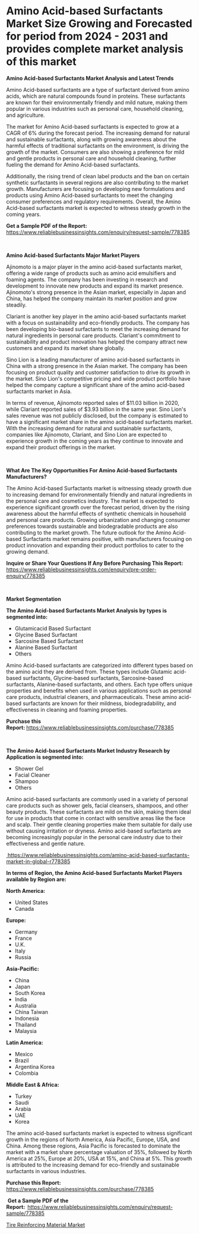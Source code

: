<p><h1>Amino Acid-based Surfactants Market Size Growing and Forecasted for period from 2024 - 2031 and provides complete market analysis of this market</h1></p><p><strong>Amino Acid-based Surfactants Market Analysis and Latest Trends</strong></p>
<p><p>Amino Acid-based surfactants are a type of surfactant derived from amino acids, which are natural compounds found in proteins. These surfactants are known for their environmentally friendly and mild nature, making them popular in various industries such as personal care, household cleaning, and agriculture.</p><p>The market for Amino Acid-based surfactants is expected to grow at a CAGR of 6% during the forecast period. The increasing demand for natural and sustainable surfactants, along with growing awareness about the harmful effects of traditional surfactants on the environment, is driving the growth of the market. Consumers are also showing a preference for mild and gentle products in personal care and household cleaning, further fueling the demand for Amino Acid-based surfactants.</p><p>Additionally, the rising trend of clean label products and the ban on certain synthetic surfactants in several regions are also contributing to the market growth. Manufacturers are focusing on developing new formulations and products using Amino Acid-based surfactants to meet the changing consumer preferences and regulatory requirements. Overall, the Amino Acid-based surfactants market is expected to witness steady growth in the coming years.</p></p>
<p><strong>Get a Sample PDF of the Report:&nbsp;</strong> <a href="https://www.reliablebusinessinsights.com/enquiry/request-sample/778385">https://www.reliablebusinessinsights.com/enquiry/request-sample/778385</a></p>
<p>&nbsp;</p>
<p><strong>Amino Acid-based Surfactants Major Market Players</strong></p>
<p><p>Ajinomoto is a major player in the amino acid-based surfactants market, offering a wide range of products such as amino acid emulsifiers and foaming agents. The company has been investing in research and development to innovate new products and expand its market presence. Ajinomoto's strong presence in the Asian market, especially in Japan and China, has helped the company maintain its market position and grow steadily.</p><p>Clariant is another key player in the amino acid-based surfactants market with a focus on sustainability and eco-friendly products. The company has been developing bio-based surfactants to meet the increasing demand for natural ingredients in personal care products. Clariant's commitment to sustainability and product innovation has helped the company attract new customers and expand its market share globally.</p><p>Sino Lion is a leading manufacturer of amino acid-based surfactants in China with a strong presence in the Asian market. The company has been focusing on product quality and customer satisfaction to drive its growth in the market. Sino Lion's competitive pricing and wide product portfolio have helped the company capture a significant share of the amino acid-based surfactants market in Asia.</p><p>In terms of revenue, Ajinomoto reported sales of $11.03 billion in 2020, while Clariant reported sales of $3.93 billion in the same year. Sino Lion's sales revenue was not publicly disclosed, but the company is estimated to have a significant market share in the amino acid-based surfactants market. With the increasing demand for natural and sustainable surfactants, companies like Ajinomoto, Clariant, and Sino Lion are expected to experience growth in the coming years as they continue to innovate and expand their product offerings in the market.</p></p>
<p>&nbsp;</p>
<p><strong>What Are The Key Opportunities For Amino Acid-based Surfactants Manufacturers?</strong></p>
<p><p>The Amino Acid-based Surfactants market is witnessing steady growth due to increasing demand for environmentally friendly and natural ingredients in the personal care and cosmetics industry. The market is expected to experience significant growth over the forecast period, driven by the rising awareness about the harmful effects of synthetic chemicals in household and personal care products. Growing urbanization and changing consumer preferences towards sustainable and biodegradable products are also contributing to the market growth. The future outlook for the Amino Acid-based Surfactants market remains positive, with manufacturers focusing on product innovation and expanding their product portfolios to cater to the growing demand.</p></p>
<p><strong>Inquire or Share Your Questions If Any Before Purchasing This Report:</strong> <a href="https://www.reliablebusinessinsights.com/enquiry/pre-order-enquiry/778385">https://www.reliablebusinessinsights.com/enquiry/pre-order-enquiry/778385</a></p>
<p>&nbsp;</p>
<p><strong>Market Segmentation</strong></p>
<p><strong>The Amino Acid-based Surfactants Market Analysis by types is segmented into:</strong></p>
<p><ul><li>Glutamicacid Based Surfactant</li><li>Glycine Based Surfactant</li><li>Sarcosine Based Surfactant</li><li>Alanine Based Surfactant</li><li>Others</li></ul></p>
<p><p>Amino Acid-based surfactants are categorized into different types based on the amino acid they are derived from. These types include Glutamic acid-based surfactants, Glycine-based surfactants, Sarcosine-based surfactants, Alanine-based surfactants, and others. Each type offers unique properties and benefits when used in various applications such as personal care products, industrial cleaners, and pharmaceuticals. These amino acid-based surfactants are known for their mildness, biodegradability, and effectiveness in cleaning and foaming properties.</p></p>
<p><strong>Purchase this Report:&nbsp;</strong><a href="https://www.reliablebusinessinsights.com/purchase/778385">https://www.reliablebusinessinsights.com/purchase/778385</a></p>
<p>&nbsp;</p>
<p><strong>The Amino Acid-based Surfactants Market Industry Research by Application is segmented into:</strong></p>
<p><ul><li>Shower Gel</li><li>Facial Cleaner</li><li>Shampoo</li><li>Others</li></ul></p>
<p><p>Amino acid-based surfactants are commonly used in a variety of personal care products such as shower gels, facial cleansers, shampoos, and other beauty products. These surfactants are mild on the skin, making them ideal for use in products that come in contact with sensitive areas like the face and scalp. Their gentle cleaning properties make them suitable for daily use without causing irritation or dryness. Amino acid-based surfactants are becoming increasingly popular in the personal care industry due to their effectiveness and gentle nature.</p></p>
<p><a href="https://www.reliablebusinessinsights.com/amino-acid-based-surfactants-market-in-global-r778385">&nbsp;https://www.reliablebusinessinsights.com/amino-acid-based-surfactants-market-in-global-r778385</a></p>
<p><strong>In terms of Region, the Amino Acid-based Surfactants Market Players available by Region are:</strong></p>
<p>
    <p> <strong> North America: </strong>
        <ul>
            <li>United States</li>
            <li>Canada</li>
        </ul>
        </p> 
    <p> <strong> Europe: </strong>
        <ul>
            <li>Germany</li>
            <li>France</li>
            <li>U.K.</li>
            <li>Italy</li>
            <li>Russia</li>
        </ul>
        </p> 
    <p> <strong> Asia-Pacific: </strong>
        <ul>
            <li>China</li>
            <li>Japan</li>
            <li>South Korea</li>
            <li>India</li>
            <li>Australia</li>
            <li>China Taiwan</li>
            <li>Indonesia</li>
            <li>Thailand</li>
            <li>Malaysia</li>
        </ul>
        </p> 
    <p> <strong> Latin America: </strong>
        <ul>
            <li>Mexico</li>
            <li>Brazil</li>
            <li>Argentina Korea</li>
            <li>Colombia</li>
        </ul>
        </p> 
    <p> <strong> Middle East & Africa: </strong>
        <ul>
            <li>Turkey</li>
            <li>Saudi</li>
            <li>Arabia</li>
            <li>UAE</li>
            <li>Korea</li>
        </ul>
    </p>
    </p>
<p><p>The amino acid-based surfactants market is expected to witness significant growth in the regions of North America, Asia Pacific, Europe, USA, and China. Among these regions, Asia Pacific is forecasted to dominate the market with a market share percentage valuation of 35%, followed by North America at 25%, Europe at 20%, USA at 15%, and China at 5%. This growth is attributed to the increasing demand for eco-friendly and sustainable surfactants in various industries.</p></p>
<p><strong>Purchase this Report: </strong><a href="https://www.reliablebusinessinsights.com/purchase/778385">https://www.reliablebusinessinsights.com/purchase/778385</a></p>
<p>&nbsp;<strong>Get a Sample PDF of the Report:&nbsp;&nbsp;</strong><a href="https://www.reliablebusinessinsights.com/enquiry/request-sample/778385">https://www.reliablebusinessinsights.com/enquiry/request-sample/778385</a></p>
<p><strong></strong></p>
<p><p><a href="https://github.com/dylanObrien626/Market-Research-Report-List-1/blob/main/tire-reinforcing-material-market.md">Tire Reinforcing Material Market</a></p></p>